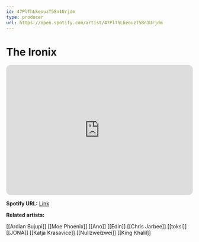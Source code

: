 ```yaml
---
id: 47PlThLkeouzT58n1Urjdm
type: producer
url: https://open.spotify.com/artist/47PlThLkeouzT58n1Urjdm
---
```

# The Ironix

<iframe style="border-radius:12px" src="https://open.spotify.com/embed/artist/47PlThLkeouzT58n1Urjdm" width="100%" height="352" frameBorder="0" allowfullscreen="" allow="autoplay; clipboard-write; encrypted-media; fullscreen; picture-in-picture" loading="lazy"></iframe>

**Spotify URL:** [Link](https://open.spotify.com/artist/47PlThLkeouzT58n1Urjdm)

**Related artists:**

[[Ardian Bujupi]]
[[Moe Phoenix]]
[[Ano]]
[[Edin]]
[[Chris Jarbee]]
[[toksi]]
[[JONA]]
[[Katja Krasavice]]
[[Nullzweizwei]]
[[King Khalil]]
